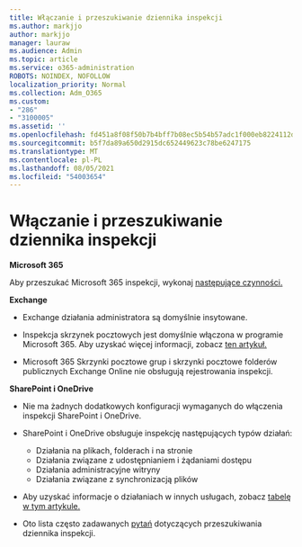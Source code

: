 ```yaml
---
title: Włączanie i przeszukiwanie dziennika inspekcji
ms.author: markjjo
author: markjjo
manager: lauraw
ms.audience: Admin
ms.topic: article
ms.service: o365-administration
ROBOTS: NOINDEX, NOFOLLOW
localization_priority: Normal
ms.collection: Adm_O365
ms.custom:
- "286"
- "3100005"
ms.assetid: ''
ms.openlocfilehash: fd451a8f08f50b7b4bff7b08ec5b54b57adc1f000eb8224112d84a4fb20e4359
ms.sourcegitcommit: b5f7da89a650d2915dc652449623c78be6247175
ms.translationtype: MT
ms.contentlocale: pl-PL
ms.lasthandoff: 08/05/2021
ms.locfileid: "54003654"
---
```

# <a name="enable-and-search-the-audit-log"></a>Włączanie i przeszukiwanie dziennika inspekcji

**Microsoft 365**

Aby przeszukać Microsoft 365 inspekcji, wykonaj [następujące czynności.](https://docs.microsoft.com/microsoft-365/compliance/search-the-audit-log-in-security-and-compliance#search-the-audit-log)

**Exchange**

- Exchange działania administratora są domyślnie insytowane.

- Inspekcja skrzynek pocztowych jest domyślnie włączona w programie Microsoft 365. Aby uzyskać więcej informacji, zobacz [ten artykuł.](https://docs.microsoft.com/microsoft-365/compliance/enable-mailbox-auditing)

- Microsoft 365 Skrzynki pocztowe grup i skrzynki pocztowe folderów publicznych Exchange Online nie obsługują rejestrowania inspekcji.

**SharePoint i OneDrive**

- Nie ma żadnych dodatkowych konfiguracji wymaganych do włączenia inspekcji SharePoint i OneDrive.

- SharePoint i OneDrive obsługuje inspekcję następujących typów działań:

    - Działania na plikach, folderach i na stronie
    - Działania związane z udostępnianiem i żądaniami dostępu
    - Działania administracyjne witryny
    - Działania związane z synchronizacją plików

- Aby uzyskać informacje o działaniach w innych usługach, zobacz [tabelę w tym artykule.](https://docs.microsoft.com/microsoft-365/compliance/search-the-audit-log-in-security-and-compliance#audited-activities)

- Oto lista często zadawanych [pytań](https://docs.microsoft.com/microsoft-365/compliance/search-the-audit-log-in-security-and-compliance#frequently-asked-questions) dotyczących przeszukiwania dziennika inspekcji.